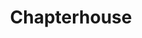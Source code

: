 ---
title: "Chapterhouse"
summary: "Members: Stephen Patman, Andrew Sherriff, Simon Rowe, Russell Barrett, and Ashley Bates Formed in Reading in 1987 by Andrew Sherriff , Stephen Patman , Simon Rowe , Jon Curtis and Ashley Bates , Chapterhouse took the unusual step of rehearsing and gigging for well over a year before recording even a demotape. Initially lumped in with the British acid rock scene of the time, a mistake hardly rectified by the band's early performances supporting the rather laidback Spacemen 3. Chapterhouse eventually escaped from one genre only to find themselves thrust amongst the infamous \"shoegazer\" groups of 1991 , so called because of the bands' static live shows and insular music. Bassist Jon Curtis left early on to study, being replaced by Russell Barrett who also fronted his own garage band, the Bikinis. Chapterhouse eventually signed to the newly-formed Dedicated label, releasing a series of lavishly-acclaimed singles, including Pearl, which reached the UK Top 75, and which revelled in distorted melodies and attracted a healthy following, while the autumn of 1991 saw the band aiming their sights on the anticipatory American market. As of November, 2009, the band is together and playing live shows again, with dates in Japan and North America scheduled for 2010."
image: "chapterhouse.jpg"
apple_music_artist_url: "https://music.apple.com/gb/artist/chapterhouse/173417681"
wikipedia_url: "https://en.wikipedia.org/wiki/Chapterhouse_(band)"
---